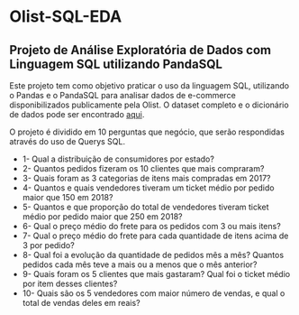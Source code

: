 # Olist-SQL-EDA
## Projeto de Análise Exploratória de Dados com Linguagem SQL utilizando PandaSQL
Este projeto tem como objetivo praticar o uso da linguagem SQL, utilizando o Pandas e o PandaSQL para analisar dados de e-commerce disponibilizados publicamente pela Olist. O dataset completo e o dicionário de dados pode ser encontrado [aqui](https://www.kaggle.com/datasets/olistbr/brazilian-ecommerce?resource=download).

O projeto é dividido em 10 perguntas que negócio, que serão respondidas através do uso de Querys SQL.

* 1- Qual a distribuição de consumidores por estado?
* 2- Quantos pedidos fizeram os 10 clientes que mais compraram?
* 3- Quais foram as 3 categorias de itens mais compradas em 2017?
* 4- Quantos e quais vendedores tiveram um ticket médio por pedido maior que 150 em 2018?
* 5- Quantos e que proporção do total de vendedores tiveram ticket médio por pedido maior que 250 em 2018?
* 6- Qual o preço médio do frete para os pedidos com 3 ou mais itens?
* 7- Qual o preço médio do frete para cada quantidade de itens acima de 3 por pedido?
* 8- Qual foi a evolução da quantidade de pedidos mês a mês? Quantos pedidos cada mês teve a mais ou a menos que o mês anterior?
* 9- Quais foram os 5 clientes que mais gastaram? Qual foi o ticket médio por item desses clientes?
* 10- Quais são os 5 vendedores com maior número de vendas, e qual o total de vendas deles em reais?
